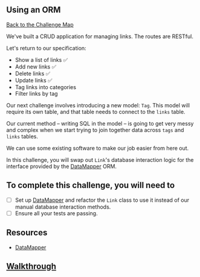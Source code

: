 ## Using an ORM

[Back to the Challenge Map](00_challenge_map.md)

We've built a CRUD application for managing links. The routes are RESTful.

Let's return to our specification:

* Show a list of links :white_check_mark:
* Add new links :white_check_mark:
* Delete links :white_check_mark:
* Update links :white_check_mark:
* Tag links into categories
* Filter links by tag

Our next challenge involves introducing a new model: `Tag`. This model will require its own table, and that table needs to connect to the `links` table.

Our current method – writing SQL in the model – is going to get very messy and complex when we start trying to join together data across `tags` and `links` tables.

We can use some existing software to make our job easier from here out.

In this challenge, you will swap out `Link`'s database interaction logic for the interface provided by the [DataMapper](http://datamapper.org/) ORM.

## To complete this challenge, you will need to

- [ ] Set up [DataMapper](http://datamapper.org/) and refactor the `Link` class to use it instead of our manual database interaction methods.
- [ ] Ensure all your tests are passing.

## Resources

* [DataMapper](http://datamapper.org/)

## [Walkthrough](walkthroughs/16.md)
